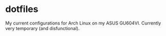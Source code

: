 # dotfiles
My current configurations for Arch Linux on my ASUS GU604VI. Currently very temporary (and disfunctional).
